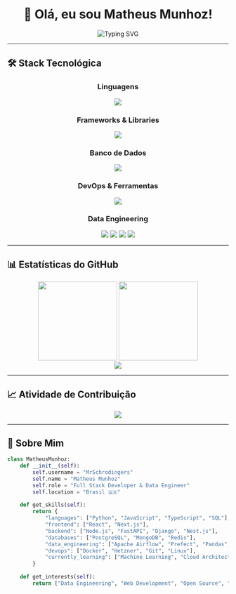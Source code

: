 <div align="center">

# 👋 Olá, eu sou Matheus Munhoz!

<img src="https://readme-typing-svg.herokuapp.com?font=Fira+Code&size=22&duration=3000&pause=1000&color=6B7280&background=00000000&center=true&vCenter=true&width=600&lines=Bem-vindo+ao+meu+perfil!;Desenvolvedor+Full+Stack;Engenharia+de+Dados;Salve!" alt="Typing SVG" />

</div>

---

## 🛠️ **Stack Tecnológica**

<div align="center">

### **Linguagens**
<img src="https://skillicons.dev/icons?i=python,javascript,typescript,sql" />

### **Frameworks & Libraries**
<img src="https://skillicons.dev/icons?i=react,nodejs,nextjs,express,fastapi,django,nestjs" />

### **Banco de Dados**
<img src="https://skillicons.dev/icons?i=postgresql,mongodb,redis,sqlite" />

### **DevOps & Ferramentas**
<img src="https://skillicons.dev/icons?i=docker,git,github,vscode,linux,hetzner" />

### **Data Engineering**
<img src="https://img.shields.io/badge/Apache%20Airflow-017CEE?style=for-the-badge&logo=apache-airflow&logoColor=white" />
<img src="https://img.shields.io/badge/Prefect-024DFD?style=for-the-badge&logo=prefect&logoColor=white" />
<img src="https://img.shields.io/badge/Pandas-150458?style=for-the-badge&logo=pandas&logoColor=white" />
<img src="https://img.shields.io/badge/NumPy-013243?style=for-the-badge&logo=numpy&logoColor=white" />

</div>

---

## 📊 **Estatísticas do GitHub**

<div align="center">
  <img height="180em" src="https://github-readme-stats.vercel.app/api?username=MrSchrodingers&show_icons=true&theme=github_dark&count_private=true&hide_border=true&bg_color=0d1117&title_color=f0f6fc&text_color=c9d1d9&icon_color=79c0ff"/>
  <img height="180em" src="https://github-readme-stats.vercel.app/api/top-langs/?username=MrSchrodingers&layout=compact&theme=github_dark&hide_border=true&bg_color=0d1117&title_color=f0f6fc&text_color=c9d1d9"/>
</div>

<div align="center">
  <img src="https://github-readme-streak-stats.herokuapp.com/?user=MrSchrodingers&theme=github-dark-blue&hide_border=true&background=0d1117&stroke=30363d&ring=79c0ff&fire=79c0ff&currStreakLabel=c9d1d9" />
</div>

---

## 📈 **Atividade de Contribuição**

<div align="center">
  <img src="https://github-readme-activity-graph.vercel.app/graph?username=MrSchrodingers&theme=github-compact&hide_border=true&bg_color=0d1117&color=79c0ff&line=30363d&point=c9d1d9" />
</div>

---

## 🎯 **Sobre Mim**

```python
class MatheusMunhoz:
    def __init__(self):
        self.username = "MrSchrodingers"
        self.name = "Matheus Munhoz"
        self.role = "Full Stack Developer & Data Engineer"
        self.location = "Brasil 🇧🇷"
        
    def get_skills(self):
        return {
            "languages": ["Python", "JavaScript", "TypeScript", "SQL"],
            "frontend": ["React", "Next.js"],
            "backend": ["Node.js", "FastAPI", "Django", "Nest.js"],
            "databases": ["PostgreSQL", "MongoDB", "Redis"],
            "data_engineering": ["Apache Airflow", "Prefect", "Pandas", "NumPy"],
            "devops": ["Docker", "Hetzner", "Git", "Linux"],
            "currently_learning": ["Machine Learning", "Cloud Architecture", "LLM"]
        }
    
    def get_interests(self):
        return ["Data Engineering", "Web Development", "Open Source", "AI/ML"]
